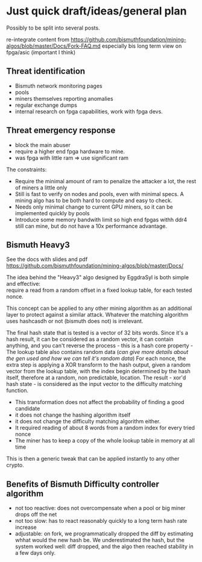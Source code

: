 # Just quick draft/ideas/general plan

Possibly to be split into several posts.

re-integrate content from https://github.com/bismuthfoundation/mining-algos/blob/master/Docs/Fork-FAQ.md
especially bis long term view on fpga/asic (important I think)

## Threat identification

- Bismuth network monitoring pages
- pools
- miners themselves reporting anomalies
- regular exchange dumps
- internal research on fpga capabilities, work with fpga devs.

## Threat emergency response

- block the main abuser
- require a higher end fpga hardware to mine. 
- was fpga with little ram => use significant ram

The constraints:
- Require the minimal amount of ram to penalize the attacker a lot, the rest of miners a little only
- Still is fast to verify on nodes and pools, even with minimal specs. A mining algo has to be both hard to compute and easy to check.
- Needs only minimal change to current GPU miners, so it can be implemented quickly by pools
- Introduce some memory bandwith limit so high end fpgas withh ddr4 still can mine, but do not have a 10x performance advantage.

## Bismuth Heavy3

See the docs with slides and pdf
https://github.com/bismuthfoundation/mining-algos/blob/master/Docs/

The idea behind the "Heavy3" algo designed by EggdraSyl is both simple and effective:  
require a read from a random offset in a fixed lookup table, for each tested nonce.

This concept can be applied to any other mining algorithm as an additional layer to protect against a similar attack.
Whatever the matching algorithm uses hashcasdh or not (bismuth does not) is irrelevant.

The final hash state that is tested is a vector of 32 bits words.
Since it's a hash result, it can be considered as a random vector, it can contain anything, and you can't reverse the process - this is a hash core property -
The lookup table also contains random data (*can give more details about the gen used and how we can tell it's random data*)
For each nonce, the extra step is applying a XOR transform to the hash output, given a random vector from the lookup table, with the index begin determined by the hash itself, therefore at a random, non predictable, location.
The result - xor'd hash state - is considered as the input vector to the difficulty matching function.

- This transformation does not affect the probability of finding a good candidate
- it does not change the hashing algorithm itself
- it does not change the difficulty matching algorithm either.
- It required reading of about 8 words from a random index for every tried nonce
- The miner has to keep a copy of the whole lookup table in memory at all time

This is then a generic tweak that can be applied instantly to any other crypto.


## Benefits of Bismuth Difficulty controller algorithm

- not too reactive: does not overcompensate when a pool or big miner drops off the net
- not too slow: has to react reasonably quickly to a long term hash rate increase
- adjustable: on fork, we programmatically dropped the diff by estimating whhat would the new hash be.
  We underestimated the hash, but the system worked well: diff dropped, and the algo then reached stability in a few days only.
  
  

